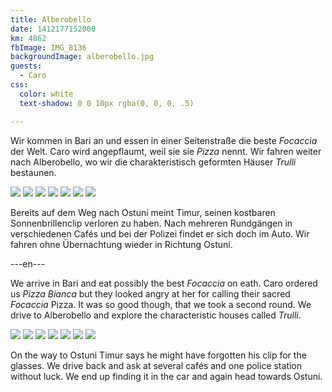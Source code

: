 ```yaml
---
title: Alberobello
date: 1412177152000
km: 4862
fbImage: IMG_8136
backgroundImage: alberobello.jpg
guests:
  - Caro
css:
  color: white
  text-shadow: 0 0 10px rgba(0, 0, 0, .5)

---
```


Wir kommen in Bari an und essen in einer Seitenstraße die beste *Focaccia* der Welt. Caro wird angepflaumt, weil sie sie *Pizza* nennt. Wir fahren weiter nach Alberobello, wo wir die charakteristisch geformten Häuser *Trulli* bestaunen. 

![](IMG_8136)
![](IMG_8139)
![](IMG_8145)
![](IMG_8158)
![](IMG_8167)
![](IMG_8168)
![](IMG_8174)

Bereits auf dem Weg nach Ostuni meint Timur, seinen kostbaren Sonnenbrillenclip verloren zu haben. Nach mehreren Rundgängen in verschiedenen Cafés und bei der Polizei findet er sich doch im Auto. Wir fahren ohne Übernachtung wieder in Richtung Ostuni.

---en---

We arrive in Bari and eat possibly the best *Focaccia* on eath. Caro ordered us *Pizza Bianca* but they looked angry at her for calling their sacred *Focaccia* Pizza. It was so good though, that we took a second round. We drive to Alberobello and explore the characteristic houses called *Trulli*.

![](IMG_8136)
![](IMG_8139)
![](IMG_8145)
![](IMG_8158)
![](IMG_8167)
![](IMG_8168)
![](IMG_8174)

On the way to Ostuni Timur says he might have forgotten his clip for the glasses. We drive back and ask at several cafés and one police station without luck. We end up finding it in the car and again head towards Ostuni.